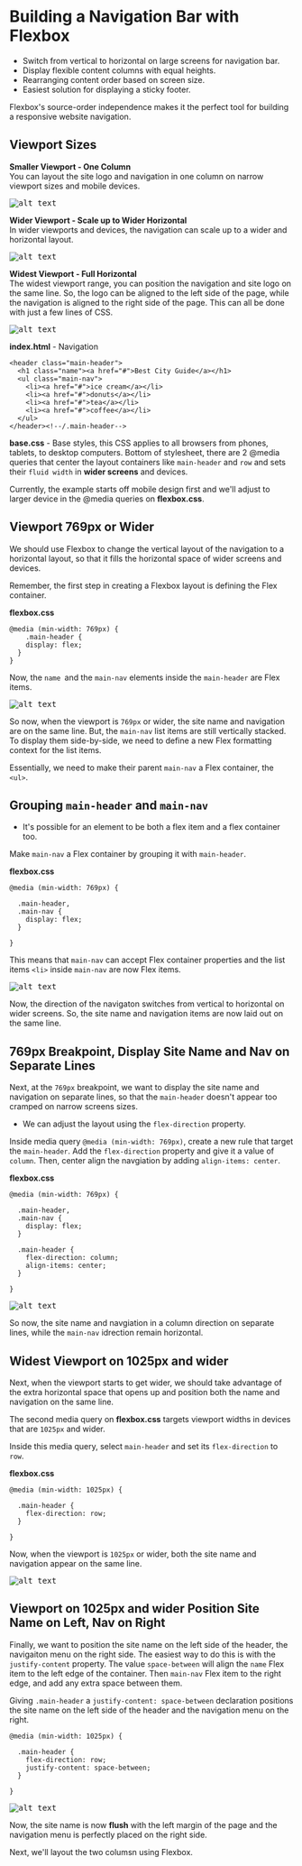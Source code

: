 # Building a Navigation Bar with Flexbox

* Switch from vertical to horizontal on large screens for navigation bar.
* Display flexible content columns with equal heights.
* Rearranging content order based on screen size.
* Easiest solution for displaying a sticky footer.

Flexbox's source-order independence makes it the perfect tool for building a responsive website navigation.

## Viewport Sizes

**Smaller Viewport - One Column**\
You can layout the site logo and navigation in one column on narrow viewport sizes and mobile devices.

<kbd>![alt text](img/smallview.png "screenshot")</kbd>

**Wider Viewport - Scale up to Wider Horizontal**\
In wider viewports and devices, the navigation can scale up to a wider and horizontal layout.

<kbd>![alt text](img/widerview.png "screenshot")</kbd>

**Widest Viewport - Full Horizontal**\
The widest viewport range, you can position the navigation and site logo on the same line. So, the logo can be aligned to the left side of the page, while the navigation is aligned to the right side of the page. This can all be done with just a few lines of CSS.

<kbd>![alt text](img/widestview.png "screenshot")</kbd>


**index.html** - Navigation
```
<header class="main-header">
  <h1 class="name"><a href="#">Best City Guide</a></h1>
  <ul class="main-nav">
    <li><a href="#">ice cream</a></li>
    <li><a href="#">donuts</a></li>
    <li><a href="#">tea</a></li>
    <li><a href="#">coffee</a></li>
  </ul>
</header><!--/.main-header-->  
```

**base.css** - Base styles, this CSS applies to all browsers from phones, tablets, to desktop computers. Bottom of stylesheet, there are 2 @media queries that center the layout containers like `main-header` and `row` and sets their `fluid width` in **wider screens** and devices.

Currently, the example starts off mobile design first and we'll adjust to larger device in the @media queries on **flexbox.css**.

## Viewport 769px or Wider

We should use Flexbox to change the vertical layout of the navigation to a horizontal layout, so that it fills the horizontal space of wider screens and devices.

Remember, the first step in creating a Flexbox layout is defining the Flex container.

**flexbox.css**
```
@media (min-width: 769px) {
	.main-header {
    display: flex;
  }
}
```

Now, the `name `and the `main-nav` elements inside the `main-header` are Flex items.

<kbd>![alt text](img/step1.png "screenshot")</kbd>

So now, when the viewport is `769px` or wider, the site name and navigation are on the same line. But, the `main-nav` list items are still vertically stacked. To display them side-by-side, we need to define a new Flex formatting context for the list items.

Essentially, we need to make their parent `main-nav` a Flex container, the `<ul>`.

## Grouping `main-header` and `main-nav`

* It's possible for an element to be both a flex item and a flex container too.

Make `main-nav` a Flex container by grouping it with `main-header`.

**flexbox.css**
```
@media (min-width: 769px) {

  .main-header,
  .main-nav {
    display: flex;
  }

}
```

This means that `main-nav` can accept Flex container properties and the list items `<li>` inside `main-nav` are now Flex items.

<kbd>![alt text](img/step2.png "screenshot")</kbd>

Now, the direction of the navigaton switches from vertical to horizontal on wider screens. So, the site name and navigation items are now laid out on the same line.

## 769px Breakpoint, Display Site Name and Nav on Separate Lines

Next, at the `769px` breakpoint, we want to display the site name and navigation on separate lines, so that the `main-header` doesn't appear too cramped on narrow screens sizes.

* We can adjust the layout using the `flex-direction` property.

Inside media query `@media (min-width: 769px)`, create a new rule that target the `main-header`. Add the `flex-direction` property and give it a value of `column`. Then, center align the navgiation by adding `align-items: center`.

**flexbox.css**
```
@media (min-width: 769px) {

  .main-header,
  .main-nav {
    display: flex;
  }

  .main-header {
    flex-direction: column;
    align-items: center;
  }

}
```

<kbd>![alt text](img/step3.png "screenshot")</kbd>

So now, the site name and navgiation in a column direction on separate lines, while the `main-nav` idrection remain horizontal.

## Widest Viewport on 1025px and wider

Next, when the viewport starts to get wider, we should take advantage of the extra horizontal space that opens up and position both the name and navigation on the same line.

The second media query on **flexbox.css** targets viewport widths in devices that are `1025px` and wider.

Inside this media query, select `main-header` and set its `flex-direction` to `row`.

**flexbox.css**
```
@media (min-width: 1025px) {

  .main-header {
    flex-direction: row;
  }

}
```

Now, when the viewport is `1025px` or wider, both the site name and navigation appear on the same line.

<kbd>![alt text](img/step4.png "screenshot")</kbd>

## Viewport on 1025px and wider Position Site Name on Left, Nav on Right

Finally, we want to position the site name on the left side of the header, the navigaiton menu on the right side. The easiest way to do this is with the `justify-content` property. The value `space-between` will align the `name` Flex item to the left edge of the container. Then `main-nav` Flex item to the right edge, and add any extra space between them.

Giving `.main-header` a `justify-content: space-between` declaration positions the site name on the left side of the header and the navigation menu on the right.

```
@media (min-width: 1025px) {

  .main-header {
    flex-direction: row;
    justify-content: space-between;
  }

}
```

<kbd>![alt text](img/step5.png "screenshot")</kbd>

Now, the site name is now **flush** with the left margin of the page and the navigation menu is perfectly placed on the right side.

Next, we'll layout the two columsn using Flexbox.